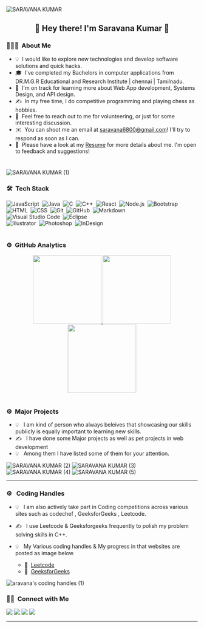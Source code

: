 ![SARAVANA KUMAR](https://user-images.githubusercontent.com/63772127/192730404-f3a9dadb-7fd8-45fd-a7e7-a22b28c2fb32.jpg)


<h2 align="center">👋 Hey there! I'm Saravana Kumar 🧒</h2> 

<!-- ## 👋 &nbsp;Hey there! I'm Aditya -->

### 👨🏻‍💻 &nbsp;About Me

- 💡 &nbsp;I would like to explore new technologies and develop software solutions and quick hacks.
- 🎓 &nbsp;I've completed my Bachelors in computer applications from DR.M.G.R Educational and Research Institute | chennai | Tamilnadu.
- 🌱 &nbsp;I'm on track for learning more about Web App development, Systems Design, and API design.
- ✍️ &nbsp;In my free time, I do competitive programming and playing chess as hobbies.
- 💬 &nbsp;Feel free to reach out to me for volunteering, or just for some interesting discussion.
- ✉️ &nbsp;You can shoot me an email at saravana6800@gmail.com! I'll try to respond as soon as I can.
- 📄 &nbsp;Please have a look at my [Resume](https://drive.google.com/file/d/1O2HfYwH1MgIQ_QBbe1gJqcQyRoQ1CgLf/view?usp=share_link) for more details about me. I'm open to feedback and suggestions!
<h1> 
</h1>

![SARAVANA KUMAR (1)](https://user-images.githubusercontent.com/63772127/192752833-68e71f0b-7149-45ed-bf21-2a0adc4c65e2.jpg)

### 🛠 &nbsp;Tech Stack

![JavaScript](https://img.shields.io/badge/-JavaScript-05122A?style=flat&logo=javascript)&nbsp;
![Java](https://img.shields.io/badge/-Java-05122A?style=flat&logo=Java&logoColor=FFA518)&nbsp;
![C](https://img.shields.io/badge/-C-05122A?style=flat&logo=C&logoColor=A8B9CC)&nbsp;
![C++](https://img.shields.io/badge/-C++-05122A?style=flat&logo=C%2B%2B&logoColor=00599C)&nbsp;
![React](https://img.shields.io/badge/-React-05122A?style=flat&logo=react)&nbsp;
![Node.js](https://img.shields.io/badge/-Node.js-05122A?style=flat&logo=node.js)&nbsp;
![Bootstrap](https://img.shields.io/badge/-Bootstrap-05122A?style=flat&logo=bootstrap&logoColor=563D7C)\
![HTML](https://img.shields.io/badge/-HTML-05122A?style=flat&logo=HTML5)&nbsp;
![CSS](https://img.shields.io/badge/-CSS-05122A?style=flat&logo=CSS3&logoColor=1572B6)&nbsp;
![Git](https://img.shields.io/badge/-Git-05122A?style=flat&logo=git)&nbsp;
![GitHub](https://img.shields.io/badge/-GitHub-05122A?style=flat&logo=github)&nbsp;
![Markdown](https://img.shields.io/badge/-Markdown-05122A?style=flat&logo=markdown)\
![Visual Studio Code](https://img.shields.io/badge/-Visual%20Studio%20Code-05122A?style=flat&logo=visual-studio-code&logoColor=007ACC)&nbsp;
![Eclipse](https://img.shields.io/badge/-Eclipse-05122A?style=flat&logo=eclipse-ide&logoColor=2C2255)\
![Illustrator](https://img.shields.io/badge/-Illustrator-05122A?style=flat&logo=adobe-illustrator)&nbsp;
![Photoshop](https://img.shields.io/badge/-Photoshop-05122A?style=flat&logo=adobe-photoshop)&nbsp;
![InDesign](https://img.shields.io/badge/-InDesign-05122A?style=flat&logo=adobe-indesign)

<h1> </h1>

### ⚙️ &nbsp;GitHub Analytics

<p align="center">
<a href="https://github.com/saravana68">
  <img height="180em" src="https://github-readme-stats-eight-theta.vercel.app/api?username=saravana68&show_icons=true&theme=algolia&include_all_commits=true&count_private=true"/>
  <img height="180em" src="https://github-readme-stats-eight-theta.vercel.app/api/top-langs/?username=saravana68&layout=compact&langs_count=8&theme=algolia"/>
 <img height="180em" src="https://github-readme-streak-stats.herokuapp.com/?user=saravana68&theme=algolia"/>
</a>
</p>
<h1> </h1>

### ⚙️ &nbsp;Major Projects
- 💡 &nbsp; I am kind of person who always beleives that showcasing our skills publicly is equally important to learning new skills.
- ✍️ &nbsp; I have done some Major projects as well as pet projects in web development
- 💡 &nbsp; Among them I have listed some of them for your attention.

![SARAVANA KUMAR (2)](https://user-images.githubusercontent.com/63772127/192761462-01795863-9661-4da2-a5be-5cb95fbfed93.jpg)
![SARAVANA KUMAR (3)](https://user-images.githubusercontent.com/63772127/192761468-ed39914e-0cfb-49aa-89fd-15ea2d7b0226.jpg)
![SARAVANA KUMAR (4)](https://user-images.githubusercontent.com/63772127/192761478-f11db81c-dea1-47e5-84b4-b50d0c13d1d0.jpg)
![SARAVANA KUMAR (5)](https://user-images.githubusercontent.com/63772127/192761489-bb35584c-91f5-4ef3-8b51-5759bdb4622b.jpg)

<hr>

### ⚙️ &nbsp; Coding Handles

- 💡 &nbsp; I am also actively take part in Coding competitions across various sites such as codechef , GeeksforGeeks , Leetcode.
- ✍️ &nbsp; I use Leetcode & Geeksforgeeks frequently to polish my problem solving skills in C++.
- 💡 &nbsp; My Various coding handles & My progress in that websites are posted as image below.

   - 📄 &nbsp;[Leetcode](https://leetcode.com/Saravana68/) 
   - 📄 &nbsp;[GeeksforGeeks](https://auth.geeksforgeeks.org/user/saravana6800) 

![aravana's coding handles (1)](https://user-images.githubusercontent.com/63772127/192926348-077c85ea-b3d5-429f-bbff-9b37192eaa8d.png)

### 🤝🏻 &nbsp;Connect with Me

<p align="left">
<a href="https://linkedin.com/in/saravana68"><img src="https://img.shields.io/badge/-saravana%20kumar-0077B5?style=flat&logo=Linkedin&logoColor=white"/></a>
<a href="mailto:saravana6800@gmail.com"><img src="https://img.shields.io/badge/-saravana6800@gmail.com-D14836?style=flat&logo=Gmail&logoColor=white"/></a>
<a href="https://www.instagram.com/_.saravana68._/"><img src="https://img.shields.io/badge/-@saravana68-E4405F?style=flat&logo=Instagram&logoColor=white"/></a>
<a href="https://www.facebook.com/saravanakumar.sarvan2/"><img src="https://img.shields.io/badge/-@saravana68-1877F2?style=flat&logo=Facebook&logoColor=white"/></a>
</p>

-----
